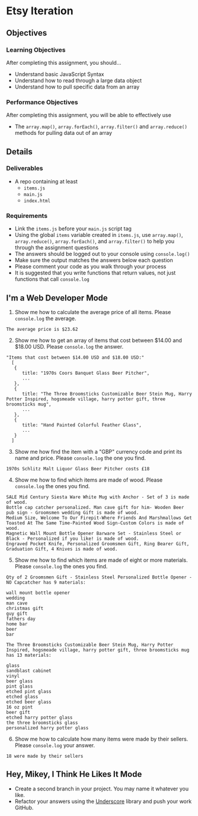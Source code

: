 # Etsy Iteration

## Objectives

### Learning Objectives

After completing this assignment, you should...

* Understand basic JavaScript Syntax
* Understand how to read through a large data object
* Understand how to pull specific data from an array

### Performance Objectives

After completing this assignment, you will be able to effectively use

* The `array.map()`, `array.forEach()`, `array.filter()` and `array.reduce()` methods for pulling data out of an array

## Details

### Deliverables

* A repo containing at least
  * `items.js`
  * `main.js`
  * `index.html`

### Requirements

* Link the `items.js` before your `main.js` script tag
* Using the global `items` variable created in `items.js`, use `array.map()`, `array.reduce()`, `array.forEach()`, and `array.filter()` to help you through the assignment questions
* The answers should be logged out to your console using `console.log()`
* Make sure the output matches the answers below each question
* Please comment your code as you walk through your process
* It is suggested that you write functions that return values, not just functions that call `console.log`

## I'm a Web Developer Mode

1. Show me how to calculate the average price of all items. Please `console.log` the average.
```
The average price is $23.62
```
2. Show me how to get an array of items that cost between $14.00 and $18.00 USD. Please `console.log` the answer.
```
"Items that cost between $14.00 USD and $18.00 USD:"
  [
   {
      title: "1970s Coors Banquet Glass Beer Pitcher",
      ...
   },
   {
      title: "The Three Broomsticks Customizable Beer Stein Mug, Harry Potter Inspired, hogsmeade village, harry potter gift, three broomsticks mug",
      ...
   },
   {
      title: "Hand Painted Colorful Feather Glass",
      ...
   }
  ]
```
3. Show me how find the item with a "GBP" currency code and print its name and price. Please `console.log` the one you find.
```
1970s Schlitz Malt Liquor Glass Beer Pitcher costs £18
```
4. Show me how to find which items are made of wood. Please `console.log` the ones you find.
```
SALE Mid Century Siesta Ware White Mug with Anchor - Set of 3 is made of wood.
Bottle cap catcher personalized. Man cave gift for him- Wooden Beer pub sign - Groomsmen wedding Gift is made of wood.
Medium Size, Welcome To Our Firepit-Where Friends And Marshmallows Get Toasted At The Same Time-Painted Wood Sign-Custom Colors is made of wood.
Magnetic Wall Mount Bottle Opener Barware Set - Stainless Steel or Black - Personalized if you like! is made of wood.
Engraved Pocket Knife, Personalized Groomsmen Gift, Ring Bearer Gift, Graduation Gift, 4 Knives is made of wood.
```
5. Show me how to find which items are made of eight or more materials. Please `console.log` the ones you find.
```
Qty of 2 Groomsmen Gift - Stainless Steel Personalized Bottle Opener - NO Capcatcher has 9 materials:

wall mount bottle opener
wedding
man cave
christmas gift
guy gift
fathers day
home bar
beer
bar

The Three Broomsticks Customizable Beer Stein Mug, Harry Potter  Inspired, hogsmeade village, harry potter gift, three broomsticks mug  has 13 materials:

glass
sandblast cabinet
vinyl
beer glass
pint glass
etched pint glass
etched glass
etched beer glass
16 oz pint
beer gift
etched harry potter glass
the three broomsticks glass
personalized harry potter glass  
```
6. Show me how to calculate how many items were made by their sellers. Please `console.log` your answer.
```
18 were made by their sellers
```
## Hey, Mikey, I Think He Likes It Mode

* Create a second branch in your project. You may name it whatever you like.
* Refactor your answers using the [Underscore](http://underscorejs.org/) library and push your work GitHub.
